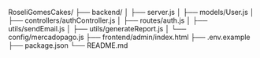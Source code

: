 RoseliGomesCakes/
├── backend/
│   ├── server.js
│   ├── models/User.js
│   ├── controllers/authController.js
│   ├── routes/auth.js
│   ├── utils/sendEmail.js
│   ├── utils/generateReport.js
│   └── config/mercadopago.js
├── frontend/admin/index.html
├── .env.example
├── package.json
└── README.md
